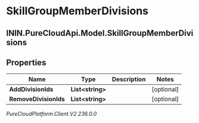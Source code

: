 # SkillGroupMemberDivisions

## ININ.PureCloudApi.Model.SkillGroupMemberDivisions

## Properties

|Name | Type | Description | Notes|
|------------ | ------------- | ------------- | -------------|
| **AddDivisionIds** | **List&lt;string&gt;** |  | [optional] |
| **RemoveDivisionIds** | **List&lt;string&gt;** |  | [optional] |



_PureCloudPlatform.Client.V2 236.0.0_
